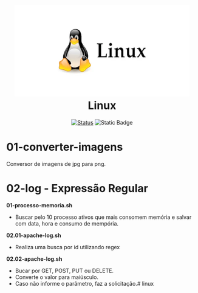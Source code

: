 <h1 align="center">
  <img src="img/linux.webp" alt="aws" width=460px height=240px >
  <br>
  Linux
</h1>

<div align="center">

[![Status](https://img.shields.io/badge/version-1.0-blue)]()
![Static Badge](https://img.shields.io/badge/status-desenvolvimento-deve)
</div>

# 01-converter-imagens
Conversor de imagens de jpg para png.


# 02-log - Expressão Regular
**01-processo-memoria.sh**
  * Buscar pelo 10 processo ativos que mais consomem memória e salvar com data, hora e consumo de mempória.

**02.01-apache-log.sh**
  * Realiza uma busca por id utilizando regex

**02.02-apache-log.sh**
  * Bucar por GET, POST, PUT ou DELETE.
  * Converte o valor para maiúsculo.
  * Caso não informe o parâmetro, faz a solicitação.# linux
